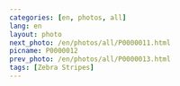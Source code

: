 ```yaml
---
categories: [en, photos, all]
lang: en
layout: photo
next_photo: /en/photos/all/P0000011.html
picname: P0000012
prev_photo: /en/photos/all/P0000013.html
tags: [Zebra Stripes]
---
```

